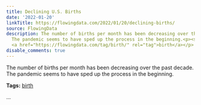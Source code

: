 ```yaml
---
title: Declining U.S. Births
date: '2022-01-20'
linkTitle: https://flowingdata.com/2022/01/20/declining-births/
source: FlowingData
description: The number of births per month has been decreasing over the past decade.
  The pandemic seems to have sped up the process in the beginning.<p><strong>Tags:</strong>
  <a href="https://flowingdata.com/tag/birth/" rel="tag">birth</a></p> ...
disable_comments: true
---
```

The number of births per month has been decreasing over the past decade. The pandemic seems to have sped up the process in the beginning.<p><strong>Tags:</strong> <a href="https://flowingdata.com/tag/birth/" rel="tag">birth</a></p> ...